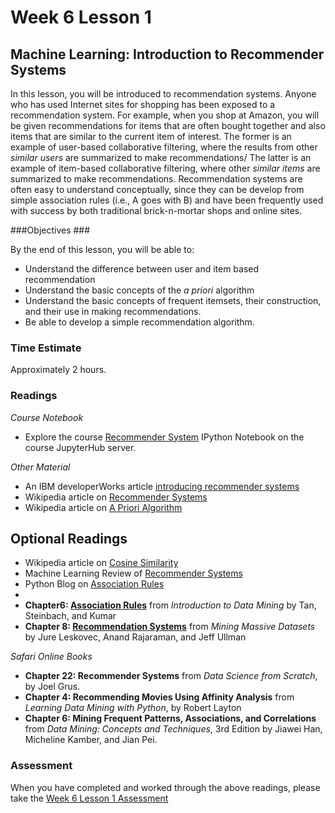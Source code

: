 # Week 6 Lesson 1 #
## Machine Learning: Introduction to Recommender Systems ##

In this lesson, you will be introduced to recommendation systems. Anyone
who has used Internet sites for shopping has been exposed to a
recommendation system. For example, when you shop at Amazon, you will be
given recommendations for items that are often bought together and also
items that are similar to the current item of interest. The former is an
example of user-based collaborative filtering, where the results from
other _similar users_ are summarized to make recommendations/ The latter
is an example of item-based collaborative filtering, where other
_similar items_ are summarized to make recommendations. Recommendation
systems are often easy to understand conceptually, since they can be
develop from simple association rules (i.e., A goes with B) and have been
frequently used with success by both traditional brick-n-mortar shops
and online sites.

###Objectives ###

By the end of this lesson, you will be able to:

- Understand the difference between user and item based recommendation
- Understand the basic concepts of the _a priori_ algorithm
- Understand the basic concepts of frequent itemsets, their construction, and their use in making recommendations.
- Be able to develop a simple recommendation algorithm. 

### Time Estimate ###

Approximately 2 hours.

### Readings ####

_Course Notebook_

- Explore the course [Recommender System][l1nb]
IPython Notebook on the course JupyterHub server.

_Other Material_

- An IBM developerWorks article [introducing recommender systems][ibm-rs]
- Wikipedia article on [Recommender Systems][wrs]
- Wikipedia article on [A Priori Algorithm][wap]

## Optional Readings ##

- Wikipedia article on [Cosine Similarity][wcs]
- Machine Learning Review of [Recommender Systems][rrs]
- Python Blog on [Association Rules][bar] 
-
- **Chapter6: [Association Rules][bc-ar]** from _Introduction to Data Mining_ by Tan, Steinbach, and Kumar
- **Chapter 8: [Recommendation Systems][mmds-rs]** from _Mining Massive Datasets_ by Jure Leskovec, Anand Rajaraman, and Jeff Ullman

_Safari Online Books_

- **Chapter 22: Recommender Systems** from _Data Science from Scratch_, by Joel Grus.
- **Chapter 4: Recommending Movies Using Affinity Analysis** from _Learning Data Mining with Python_, by Robert Layton
- **Chapter 6: Mining Frequent Patterns, Associations, and Correlations** from _Data Mining: Concepts
and Techniques_, 3rd Edition by Jiawei Han, Micheline Kamber, and Jian
Pei.

### Assessment ###

When you have completed and worked through the above readings, please take the [Week 6 Lesson 1 Assessment][la]

[l1nb]: notebooks/intro2rs.ipynb
[la]: https://learn.illinois.edu/mod/quiz/

[wrs]: https://en.wikipedia.org/wiki/Recommender_system
[wap]: https://en.wikipedia.org/wiki/Apriori_algorithm
[wcs]: https://en.wikipedia.org/wiki/Cosine_similarity

[rrs]: http://www.prem-melville.com/publications/recommender-systems-eml2010.pdf

[bc-ar]: http://www-users.cs.umn.edu/~kumar/dmbook/ch6.pdf
[bar]: http://aimotion.blogspot.com/2013/01/machine-learning-and-data-mining.html

[ibm-rs]: http://www.ibm.com/developerworks/library/os-recommender1/index.html

[mmds-rs]: http://infolab.stanford.edu/~ullman/mmds/ch9.pdf
